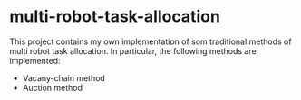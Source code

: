 # multi-robot-task-allocation

This project contains my own implementation of som traditional methods of multi robot task allocation. In particular, the following methods are implemented: 
- Vacany-chain method
- Auction method

